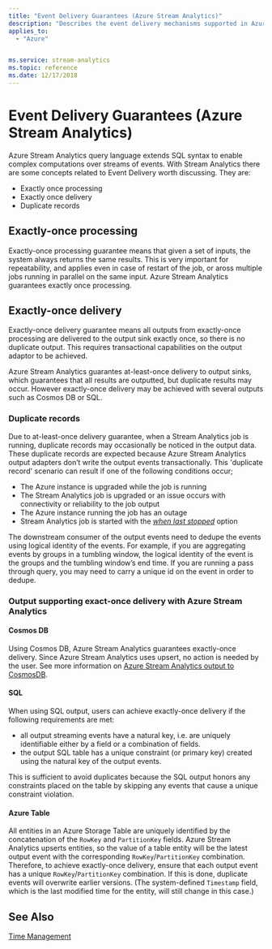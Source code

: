 ```yaml
---
title: "Event Delivery Guarantees (Azure Stream Analytics)"
description: "Describes the event delivery mechanisms supported in Azure Stream Analytics."
applies_to: 
  - "Azure"


ms.service: stream-analytics
ms.topic: reference
ms.date: 12/17/2018
---
```

# Event Delivery Guarantees (Azure Stream Analytics)
Azure Stream Analytics query language extends SQL syntax to enable complex computations over streams of events. With Stream Analytics there are some concepts related to Event Delivery worth discussing. They are:  
  
*   Exactly once processing 
*   Exactly once delivery  
*   Duplicate records  
  
## Exactly-once processing  
Exactly-once processing guarantee means that given a set of inputs, the system always returns the same results. This is very important for repeatability, and applies even in case of restart of the job, or aross multiple jobs running in parallel on the same input. Azure Stream Analytics guarantees exactly once processing. 

## Exactly-once delivery  
Exactly-once delivery guarantee means all outputs from exactly-once processing are delivered to the output sink exactly once, so there is no duplicate output. This requires transactional capabilities on the output adaptor to be achieved.

Azure Stream Analytics guarantes at-least-once delivery to output sinks, which guarantees that all results are outputted, but duplicate results may occur. However exactly-once delivery may be achieved with several outputs such as Cosmos DB or SQL.
  
### Duplicate records  
Due to at-least-once delivery guarantee, when a Stream Analytics job is running, duplicate records may occasionally be noticed in the output data. These duplicate records are expected because Azure Stream Analytics output adapters don’t write the output events transactionally. This 'duplicate record' scenario can result if one of the following conditions occur;  
  
- The Azure instance is upgraded while the job is running  
- The Stream Analytics job is upgraded or an issue occurs with connectivity or reliability to the job output   
- The Azure instance running the job has an outage
- Stream Analytics job is started with the [*when last stopped*](/azure/stream-analytics/start-job#start-options) option
  
The downstream consumer of the output events need to dedupe the events using logical identity of the events. For example, if you are aggregating events by groups in a tumbling window, the logical identity of the event is the groups and the tumbling window’s end time. If you are running a pass through query, you may need to carry a unique id on the event in order to dedupe.  

### Output supporting exact-once delivery with Azure Stream Analytics
#### Cosmos DB
Using Cosmos DB, Azure Stream Analytics guarantees exactly-once delivery. Since Azure Stream Analytics uses upsert, no action is needed by the user. See more information on [Azure Stream Analytics output to CosmosDB](/azure/stream-analytics/stream-analytics-documentdb-output).

#### SQL
When using SQL output, users can achieve exactly-once delivery if the following requirements are met:
- all output streaming events have a natural key, i.e. are uniquely identifiable either by a field or a combination of fields.
- the output SQL table has a unique constraint (or primary key) created using the natural key of the output events.

This is sufficient to avoid duplicates because the SQL output honors any constraints placed on the table by skipping any events that cause a unique constraint violation.

#### Azure Table

All entities in an Azure Storage Table are uniquely identified by the concatenation of the `RowKey` and `PartitionKey` fields. Azure Stream Analytics upserts entities, so the value of a table entity will be the latest output event with the corresponding `RowKey`/`PartitionKey` combination. Therefore, to achieve exactly-once delivery, ensure that each output event has a unique `RowKey`/`PartitionKey` combination. If this is done, duplicate events will overwrite earlier versions. (The system-defined `Timestamp` field, which is the last modified time for the entity, will still change in this case.)

## See Also  
 [Time Management](time-management-azure-stream-analytics.md)  
